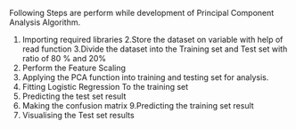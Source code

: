 Following Steps are perform while development of Principal Component Analysis Algorithm.
1. Importing required libraries
2.Store the dataset on variable with help of read function 
3.Divide  the dataset into the Training set and Test set with ratio of 80 % and 20%
4. Perform the Feature Scaling
5. Applying the PCA function into training and testing set for analysis.
6. Fitting Logistic Regression To the training set
7. Predicting the test set result
8. Making the confusion matrix
9.Predicting the training set result
10. Visualising the Test set results
